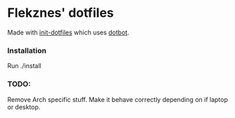 # Flekznes' dotfiles

Made with [init-dotfiles](https://github.com/Vaelatern/init-dotfiles) which uses [dotbot](https://github.com/anishathalye/dotbot).

### Installation ###

Run ./install


### TODO:
Remove Arch specific stuff.
Make it behave correctly depending on if laptop or desktop.
